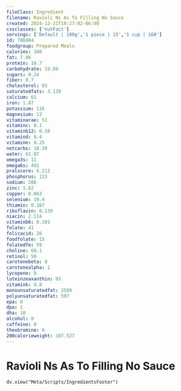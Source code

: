 ```yaml
---
fileClass: Ingredient
filename: Ravioli Ns As To Filling No Sauce
created: 2024-12-21T19:27:02-06:00
cssclasses: ['nutFact']
servings: ['Default | 100g','1 piece | 15','1 cup | 160']
id: 786084
foodgroup: Prepared Meals
calories: 186
fat: 7.06
protein: 10.7
carbohydrate: 19.09
sugars: 0.24
fiber: 0.7
cholesterol: 93
saturatedfats: 3.139
calcium: 61
iron: 1.87
potassium: 116
magnesium: 13
vitaminarae: 51
vitaminc: 0.1
vitaminb12: 0.58
vitamind: 0.4
vitamine: 0.25
netcarbs: 18.39
water: 61.97
omega3s: 11
omega6s: 491
pralscore: 6.212
phosphorus: 123
sodium: 286
zinc: 1.62
copper: 0.063
selenium: 19.4
thiamin: 0.167
riboflavin: 0.239
niacin: 2.114
vitaminb6: 0.101
folate: 41
folicacid: 26
foodfolate: 15
folatedfe: 59
choline: 60.1
retinol: 50
carotenebeta: 8
carotenealpha: 1
lycopene: 0
luteinzeaxanthin: 93
vitamink: 0.8
monounsaturatedfat: 2580
polyunsaturatedfat: 597
epa: 0
dpa: 1
dha: 10
alcohol: 0
caffeine: 0
theobromine: 0
200calorieweight: 107.527
---
```


# Ravioli Ns As To Filling No Sauce

```dataviewjs
dv.view("Meta/Scripts/IngredientsFooter")
```